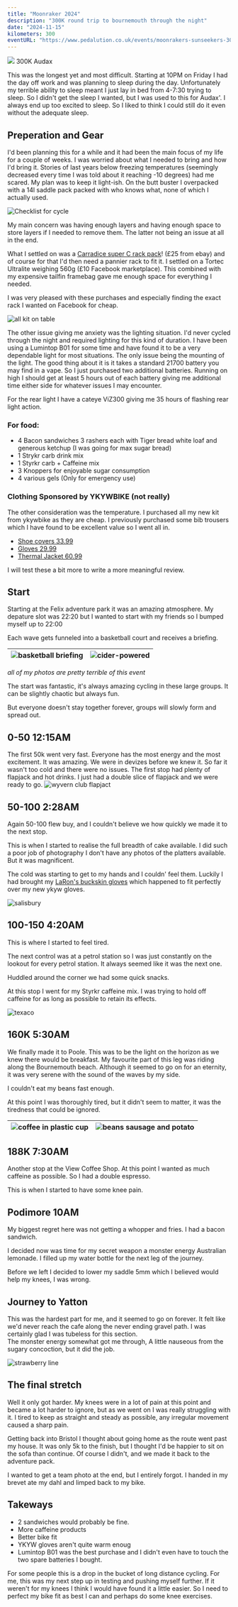 ```yaml
---
title: "Moonraker 2024"
description: "300K round trip to bournemouth through the night"
date: "2024-11-15"
kilometers: 300
eventURL: "https://www.pedalution.co.uk/events/moonrakers-sunseekers-300/"
---
```

![](liliput.svg)
300K Audax

This was the longest yet and most difficult. 
Starting at 10PM on Friday I had the day off work and was planning to sleep during the day. Unfortunately my terrible ability to sleep meant I just lay in bed from 4-7:30 trying to sleep. 
So I didn't get the sleep I wanted, but I was used to this for Audax'. I always end up too excited to sleep. So I liked to think I could still do it even without the adequate sleep.


## Preperation and Gear
I'd been planning this for a while and it had been the main focus of my life for a couple of weeks. 
I was worried about what I needed to bring and how I'd bring it. Stories of last years below freezing temperatures (seemingly decreased every time I was told about it reaching -10 degrees) had me scared.
My plan was to keep it light-ish. On the butt buster I overpacked with a 14l saddle pack packed with who knows what, none of which I actually used. 

![Checklist for cycle](checklist.jpg)

My main concern was having enough layers and having enough space to store layers if I needed to remove them. The latter not being an issue at all in the end.

What I settled on was a [Carradice super C rack pack](https://carradice.co.uk/products/super-c-rackbag)! (£25 from ebay) and of course for that I'd then need a pannier rack to fit it. I settled on a Tortec Ultralite weighing 560g (£10 Facebook marketplace). This combined with my expensive tailfin framebag gave me enough space for everything I needed.

I was very pleased with these purchases and especially finding the exact rack I wanted on Facebook for cheap.

![all kit on table](all-kit-pick.jpg)

The other issue giving me anxiety was the lighting situation. I'd never cycled through the night and required lighting for this kind of duration. I have been using a Lumintop B01 for some time and have found it to be a very dependable light for most situations. The only issue being the mounting of the light. The good thing about it is it takes a standard 21700 battery you may find in a vape. So I just purchased two additional batteries. Running on high I should get at least 5 hours out of each battery giving me additional time either side for whatever issues I may encounter.

For the rear light I have a cateye ViZ300 giving me 35 hours of flashing rear light action.

### For food:
- 4 Bacon sandwiches 3 rashers each with Tiger bread white loaf and generous ketchup (I was going for max sugar bread)
- 1 Strykr carb drink mix
- 1 Styrkr carb + Caffeine mix
- 3 Knoppers for enjoyable sugar consumption
- 4 various gels (Only for emergency use)

### Clothing Sponsored by YKYWBIKE (not really)
The other consideration was the temperature. I purchased all my new kit from ykywbike as they are cheap. I previously purchased some bib trousers which I have found to be excellent value so I went all in.
- [Shoe covers 33.99](https://www.ykywbike.cc/products/ykywbike-cycling-shoe-covers-neoprene-waterproof-winter-thermal-warm-full-bicycle-overshoes-for-men-women-road-mountain-bike-boo)
- [Gloves 29.99](https://www.ykywbike.cc/products/cycling-gloves-winter-full-finger-waterproof-skiing-outdoor-sport-bicycle-gloves-for-bike-scooter-motorcycle-in-the-cold)
- [Thermal Jacket 60.99](https://www.ykywbike.cc/products/ykywbike-winter-cycling-jacket-outdoor-warm-fleece-coat-thermal-bike-jacket-mtb-bicycle-jersey-weatherproof-windbreaker-5-color)

I will test these a bit more to write a more meaningful review.

## Start
Starting at the Felix adventure park it was an amazing atmosphere. My depature slot was 22:20 but I wanted to start with my friends so I bumped myself up to 22:00

Each wave gets funneled into a basketball court and receives a briefing. 

|![basketball briefing](basketball-briefing-webready.jpg)  |![cider-powered](cider-powered.jpg)  |
|----|----|
*all of my photos are pretty terrible of this event*

The start was fantastic, it's always amazing cycling in these large groups. It can be slightly chaotic but always fun.

But everyone doesn't stay together forever, groups will slowly form and spread out.

## 0-50 12:15AM
The first 50k went very fast. Everyone has the most energy and the most excitement. It was amazing. We were in devizes before we knew it.
So far it wasn't too cold and there were no issues. The first stop had plenty of flapjack and hot drinks.
I just had a double slice of flapjack and we were ready to go.
![wyvern club flapjact](the-wyvern-club-flapjack-webready.jpg)

## 50-100 2:28AM
Again 50-100 flew buy, and I couldn't believe we how quickly we made it to the next stop.

This is when I started to realise the full breadth of cake available. I did such a poor job of photography I don't have any photos of the platters available. But it was magnificent. 

The cold was starting to get to my hands and I couldn' feel them. Luckily I had brought my [LaRon's buckskin gloves](https://ronsbikes.com/products/buckskin-gloves?variant=39715448193112) which happened to fit perfectly over my new ykyw gloves. 

![salisbury](salisbury-stop.jpg)


## 100-150 4:20AM
This is where I started to feel tired. 

The next control was at a petrol station so I was just constantly on the lookout for every petrol station. It always seemed like it was the next one.

Huddled around the corner we had some quick snacks.

At this stop I went for my Styrkr caffeine mix. I was trying to hold off caffeine for as long as possible to retain its effects.

![texaco](texaco.jpg)


## 160K 5:30AM
We finally made it to Poole. This was to be the light on the horizon as we knew there would be breakfast.
My favourite part of this leg was riding along the Bournemouth beach. Although it seemed to go on for an eternity, it was very serene with the sound of the waves by my side.

I couldn't eat my beans fast enough. 

At this point I was thoroughly tired, but it didn't seem to matter, it was the tiredness that could be ignored.

|![coffee in plastic cup](coffee.jpg)|![beans sausage and potato](beans.jpg)|
|-|-|

## 188K 7:30AM
Another stop at the View Coffee Shop. At this point I wanted as much caffeine as possible. So I had a double espresso.

This is when I started to have some knee pain.

## Podimore 10AM
My biggest regret here was not getting a whopper and fries. I had a bacon sandwich.

I decided now was time for my secret weapon a monster energy Australian lemonade. I filled up my water bottle for the next leg of the journey.

Before we left I decided to lower my saddle 5mm which I believed would help my knees, I was wrong.

## Journey to Yatton
This was the hardest part for me, and it seemed to go on forever. It felt like we'd never reach the cafe along the never ending gravel path. I was certainly glad I was tubeless for this section.  
The monster energy somewhat got me through, A little nauseous from the sugary concoction, but it did the job.

![strawberry line](strawberry-line-cafe.jpg)

## The final stretch 
Well it only got harder. My knees were in a lot of pain at this point and became a lot harder to ignore, but as we went on I was really struggling with it. I tired to keep as straight and steady as possible, any irregular movement caused a sharp pain. 

Getting back into Bristol I thought about going home as the route went past my house. It was only 5k to the finish, but I thought I'd be happier to sit on the sofa than continue. Of course I didn't, and we made it back to the adventure pack.

I wanted to get a team photo at the end, but I entirely forgot. I handed in my brevet ate my dahl and limped back to my bike. 


## Takeways
- 2 sandwiches would probably be fine.
- More caffeine products
- Better bike fit
- YKYW gloves aren't quite warm enoug
- Lumintop B01 was the best purchase and I didn't even have to touch the two spare batteries I bought.


For some people this is a drop in the bucket of long distance cycling. For me, this was my next step up in testing and pushing myself further. If it weren't for my knees I think I would have found it a little easier. So I need to perfect my bike fit as best I can and perhaps do some knee exercises.
